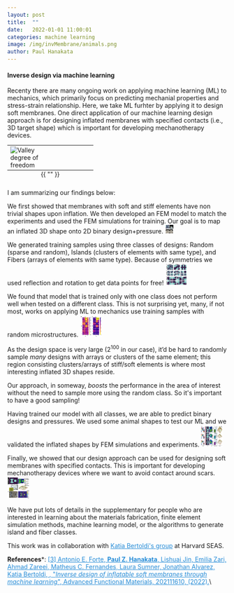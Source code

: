 ```yaml
---
layout: post
title:  ""
date:   2022-01-01 11:00:01
categories: machine learning 
image: /img/invMembrane/animals.png
author: Paul Hanakata
---
```

#### Inverse design via machine learning
Recenty there are many ongoing work on applying machine learning (ML) to mechanics, which primarily focus on predicting mechanial properties and stress-strain relationship. Here, we take ML furhter by applying it to design soft membranes. One direct application of our machine learning  design approach is for designing inflated membranes with specified contacts (i.e., 3D target shape) which is important for developing mechanotherapy devices. 
<table class="image" align="center">
<caption align="bottom">{{ "<i></i>" }}</caption>
<tr><td><img src="/img/scars1.png" alt="Valley degree of freedom" description="Drawing" style="width: 300px; max-width:50%;"/></td></tr>
</table>



I am summarizing our findings below:

We first showed that membranes with soft and stiff elements have non trivial shapes upon inflation. We then developed an FEM model to match the experiments and used the FEM simulations for training. Our goal is to map an inflated 3D shape onto 2D binary design+pressure.
<img src="/img/invMembrane/experiment.png" width="20" height="20" />


We generated training samples using three classes of designs: Random (sparse and random), Islands (clusters of elements with same type), and Fibers (arrays of elements with same type). Because of symmetries we used reflection and rotation to get data points for free!
<img src="/img/invMembrane/training.png" width="50" height="50" />


We found that model that is trained only with one class does not perform well when tested on a different class. This is not surprising yet, many, if not most, works on applying ML to mechanics use training samples with random microstructures.
<img src="/img/invMembrane/performance_diff_training.png" width="50" height="50" />

As the design space is very large ($2^100$ in our case), it’d be hard to randomly sample *many* designs with arrays or clusters of the same element; this region consisting clusters/arrays of stiff/soft elements is where most interesting inflated 3D shapes reside.

Our approach, in someway, *boosts* the performance in the area of interest without the need to sample more using the random class. So it's important to have a good sampling!

Having trained our model with all classes, we are able to predict binary designs and pressures. We used some animal shapes to test our ML and we validated the inflated shapes by FEM simulations and experiments.
<img src="/img/invMembrane/animals.png" width="50" height="50" />

Finally, we showed that our design approach can be used for designing soft membranes with specified contacts. This is important for developing mechanotherapy devices where we want to avoid contact around scars.
<img src="/img/invMembrane/scars2.png" width="50" height="50" />


We have put lots of details in the supplementary for people who are interested in learning about the materials fabrication, finite element simulation methods, machine learning model, or the algorithms to generate island and fiber classes.


This work was in collaboration with <a href="https://bertoldi.seas.harvard.edu/" style="color:#268cd7">Katia Bertoldi's group</a> at Harvard SEAS.

**References***:
<a href="https://onlinelibrary.wiley.com/doi/abs/10.1002/adfm.202111610" style="color:#268cd7">[3] Antonio E. Forte, **Paul Z. Hanakata**, Lishuai Jin, Emilia Zari, Ahmad Zareei, Matheus C. Fernandes, Laura Sumner, Jonathan Alvarez, Katia Bertoldi, , "*Inverse design of inflatable soft membranes through machine learning*", Advanced Functional Materials, 202111610, (2022).</a>\\






